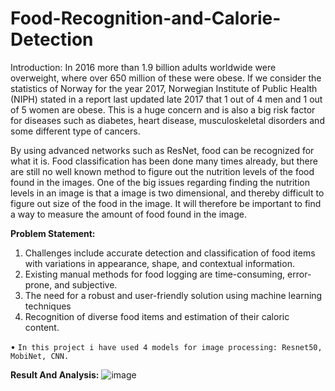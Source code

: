 # Food-Recognition-and-Calorie-Detection
Introduction:
In 2016 more than 1.9 billion adults worldwide were overweight, where over 650 million of these were obese. 
If we consider the statistics of Norway for the year 2017, Norwegian Institute of Public Health (NIPH) stated in a report last updated late 2017 that 1 out of 4 men and 1 out of 5 women are obese. This is a huge concern and is also a big risk factor for diseases such as diabetes, heart disease, musculoskeletal disorders and some different type of cancers.

By using advanced networks such as ResNet, food can be recognized for what it is. 
Food classification has been done many times already, but there are still no well known method to figure out the nutrition levels of the food found in the images. One of the big issues regarding finding the nutrition levels in an image is that a image is two dimensional, and thereby difficult to figure out size of the food in the image. It will therefore be important to find a way to measure the amount of food found in the image.

**Problem Statement:**

1. Challenges include accurate detection and classification of food items with variations in appearance, shape, and contextual information.
2. Existing manual methods for food logging are time-consuming, error-prone, and subjective. 
3. The need for a robust and user-friendly solution using machine learning techniques
4. Recognition of diverse food items and estimation of their caloric content.

•	``In this project i have used 4 models for image processing: Resnet50, MobiNet, CNN.``

**Result And Analysis:**
![image](https://github.com/Amit28032001/Food-Recognition-and-Calorie-Detection/assets/55849909/8d4b3cf7-c08f-410d-ac79-976e02b4d16a)
